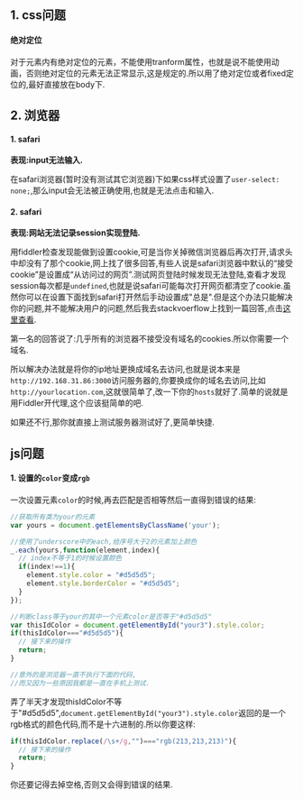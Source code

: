 ## 1. css问题

#### 绝对定位

对于元素内有绝对定位的元素，不能使用tranform属性，也就是说不能使用动画，否则绝对定位的元素无法正常显示,这是规定的.所以用了绝对定位或者fixed定位的,最好直接放在body下.

## 2. 浏览器

#### 1. safari

**表现:input无法输入.**

在safari浏览器(暂时没有测试其它浏览器)下如果css样式设置了`user-select: none;`,那么input会无法被正确使用,也就是无法点击和输入.

#### 2. safari

**表现:网站无法记录session实现登陆.**

用fiddler检查发现能做到设置cookie,可是当你关掉微信浏览器后再次打开,请求头中却没有了那个cookie,网上找了很多回答,有些人说是safari浏览器中默认的“接受cookie”是设置成“从访问过的网页”.测试网页登陆时候发现无法登陆,查看才发现session每次都是`undefined`,也就是说safari可能每次打开网页都清空了cookie.虽然你可以在设置下面找到safari打开然后手动设置成"总是".但是这个办法只能解决你的问题,并不能解决用户的问题,然后我去stackvoerflow上找到一篇回答,点击[这里查看](http://stackoverflow.com/questions/2138245/session-is-lost-and-created-as-new-in-every-servlet-request).

第一名的回答说了:几乎所有的浏览器不接受没有域名的cookies.所以你需要一个域名.

所以解决办法就是将你的ip地址更换成域名去访问,也就是说本来是`http://192.168.31.86:3000`访问服务器的,你要换成你的域名去访问,比如`http://yourlocation.com`,这就很简单了,改一下你的`hosts`就好了.简单的说就是用Fiddler开代理,这个应该挺简单的吧.

如果还不行,那你就直接上测试服务器测试好了,更简单快捷.

## js问题

#### 1. 设置的`color`变成`rgb`

一次设置元素`color`的时候,再去匹配是否相等然后一直得到错误的结果:

```javascript
//获取所有类为your的元素
var yours = document.getElementsByClassName('your');

//使用了underscore中的each,给序号大于2的元素加上颜色
_.each(yours,function(element,index){
  // index不等于1的时候设置颜色
  if(index!==1){
    element.style.color = "#d5d5d5";
    element.style.borderColor = "#d5d5d5";
  }
});

//判断class等于your的其中一个元素color是否等于"#d5d5d5"
var thisIdColor = document.getElementById("your3").style.color;
if(thisIdColor==="#d5d5d5"){
  // 接下来的操作
  return;
}

//意外的是浏览器一直不执行下面的代码,
//而又因为一些原因我都是一直在手机上测试.
```

弄了半天才发现thisIdColor不等于"#d5d5d5",`document.getElementById("your3").style.color`返回的是一个rgb格式的颜色代码,而不是十六进制的.所以你要这样:

```javascript
if(thisIdColor.replace(/\s+/g,"")==="rgb(213,213,213)"){
  // 接下来的操作
  return;
}
```

你还要记得去掉空格,否则又会得到错误的结果.